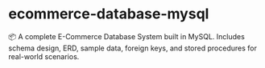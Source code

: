 # ecommerce-database-mysql
📦 A complete E-Commerce Database System built in MySQL. Includes schema design, ERD, sample data, foreign keys, and stored procedures for real-world scenarios.
